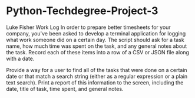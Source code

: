 # Python-Techdegree-Project-3
Luke Fisher
Work Log
In order to prepare better timesheets for your company, 
you've been asked to develop a terminal application for logging what work someone did on a certain day. 
The script should ask for a task name, how much time was spent on the task, and any general notes about the task. 
Record each of these items into a row of a CSV or JSON file along with a date.

Provide a way for a user to find all of the tasks that 
were done on a certain date or that match a search string (either as a regular expression or a plain text search). 
Print a report of this information to the screen, including the date, title of task, time spent, and general notes.
